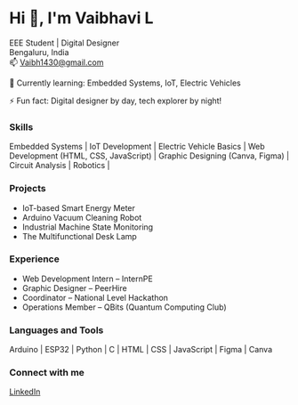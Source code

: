 # Hi 👋, I'm Vaibhavi L

EEE Student | Digital Designer  
Bengaluru, India  
📫 Vaibh1430@gmail.com  


🌱 Currently learning: Embedded Systems, IoT, Electric Vehicles

⚡ Fun fact: Digital designer by day, tech explorer by night!


### Skills
Embedded Systems |
IoT Development | 
Electric Vehicle Basics |
Web Development (HTML, CSS, JavaScript) | 
Graphic Designing (Canva, Figma) | 
Circuit Analysis | 
Robotics |
                                                                   

### Projects  
- IoT-based Smart Energy Meter  
- Arduino Vacuum Cleaning Robot  
- Industrial Machine State Monitoring  
- The Multifunctional Desk Lamp  


### Experience   
- Web Development Intern – InternPE  
- Graphic Designer – PeerHire  
- Coordinator – National Level Hackathon  
- Operations Member – QBits (Quantum Computing Club)


### Languages and Tools
Arduino | ESP32 | Python | C | HTML | CSS | JavaScript | Figma | Canva

### Connect with me  
[LinkedIn](https://linkedin.com/in/vaibhavi123)

